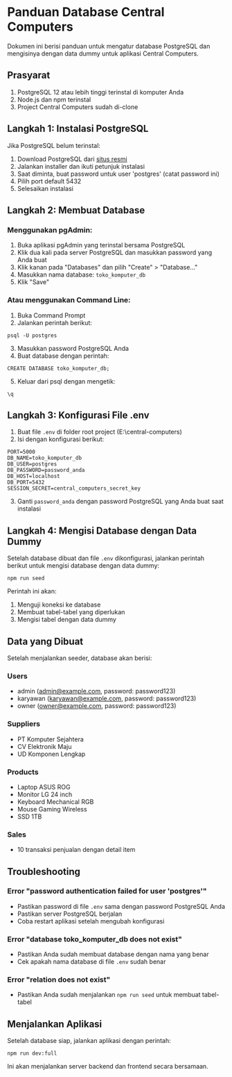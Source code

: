 # Panduan Database Central Computers

Dokumen ini berisi panduan untuk mengatur database PostgreSQL dan mengisinya dengan data dummy untuk aplikasi Central Computers.

## Prasyarat

1. PostgreSQL 12 atau lebih tinggi terinstal di komputer Anda
2. Node.js dan npm terinstal
3. Project Central Computers sudah di-clone

## Langkah 1: Instalasi PostgreSQL

Jika PostgreSQL belum terinstal:

1. Download PostgreSQL dari [situs resmi](https://www.postgresql.org/download/)
2. Jalankan installer dan ikuti petunjuk instalasi
3. Saat diminta, buat password untuk user 'postgres' (catat password ini)
4. Pilih port default 5432
5. Selesaikan instalasi

## Langkah 2: Membuat Database

### Menggunakan pgAdmin:
1. Buka aplikasi pgAdmin yang terinstal bersama PostgreSQL
2. Klik dua kali pada server PostgreSQL dan masukkan password yang Anda buat
3. Klik kanan pada "Databases" dan pilih "Create" > "Database..."
4. Masukkan nama database: `toko_komputer_db`
5. Klik "Save"

### Atau menggunakan Command Line:
1. Buka Command Prompt
2. Jalankan perintah berikut:
```
psql -U postgres
```
3. Masukkan password PostgreSQL Anda
4. Buat database dengan perintah:
```
CREATE DATABASE toko_komputer_db;
```
5. Keluar dari psql dengan mengetik:
```
\q
```

## Langkah 3: Konfigurasi File .env

1. Buat file `.env` di folder root project (E:\central-computers)
2. Isi dengan konfigurasi berikut:
```
PORT=5000
DB_NAME=toko_komputer_db
DB_USER=postgres
DB_PASSWORD=password_anda
DB_HOST=localhost
DB_PORT=5432
SESSION_SECRET=central_computers_secret_key
```
3. Ganti `password_anda` dengan password PostgreSQL yang Anda buat saat instalasi

## Langkah 4: Mengisi Database dengan Data Dummy

Setelah database dibuat dan file `.env` dikonfigurasi, jalankan perintah berikut untuk mengisi database dengan data dummy:

```
npm run seed
```

Perintah ini akan:
1. Menguji koneksi ke database
2. Membuat tabel-tabel yang diperlukan
3. Mengisi tabel dengan data dummy

## Data yang Dibuat

Setelah menjalankan seeder, database akan berisi:

### Users
- admin (admin@example.com, password: password123)
- karyawan (karyawan@example.com, password: password123)
- owner (owner@example.com, password: password123)

### Suppliers
- PT Komputer Sejahtera
- CV Elektronik Maju
- UD Komponen Lengkap

### Products
- Laptop ASUS ROG
- Monitor LG 24 inch
- Keyboard Mechanical RGB
- Mouse Gaming Wireless
- SSD 1TB

### Sales
- 10 transaksi penjualan dengan detail item

## Troubleshooting

### Error "password authentication failed for user 'postgres'"
- Pastikan password di file `.env` sama dengan password PostgreSQL Anda
- Pastikan server PostgreSQL berjalan
- Coba restart aplikasi setelah mengubah konfigurasi

### Error "database toko_komputer_db does not exist"
- Pastikan Anda sudah membuat database dengan nama yang benar
- Cek apakah nama database di file `.env` sudah benar

### Error "relation does not exist"
- Pastikan Anda sudah menjalankan `npm run seed` untuk membuat tabel-tabel

## Menjalankan Aplikasi

Setelah database siap, jalankan aplikasi dengan perintah:

```
npm run dev:full
```

Ini akan menjalankan server backend dan frontend secara bersamaan. 